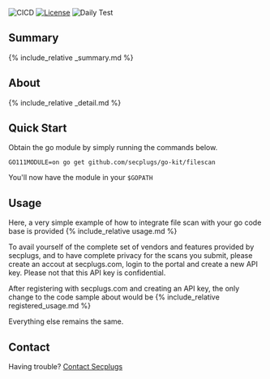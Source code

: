 ![CICD](https://github.com/SecPlugs/go-kit/workflows/CICD/badge.svg)
[![License](https://img.shields.io/badge/License-Apache%202.0-blue.svg)](https://opensource.org/licenses/Apache-2.0)
![Daily Test](https://github.com/SecPlugs/go-kit/workflows/DailyTest/badge.svg)
## Summary
{% include_relative _summary.md %}

## About
{% include_relative _detail.md %}

## Quick Start
Obtain the go module by simply running the commands below.
```console
GO111MODULE=on go get github.com/secplugs/go-kit/filescan
```
You'll now have the module in your `$GOPATH`

## Usage
Here, a very simple example of how to integrate file scan with your go code base is provided
{% include_relative usage.md %}

To avail yourself of the complete set of vendors and features provided by secplugs, and to have complete privacy
for the scans you submit, please create an accout at secplugs.com, login to the portal and create a new API key.
Please not that this API key is confidential.

After registering with secplugs.com and creating an API key, the only change to the code sample about would be
{% include_relative registered_usage.md %}

Everything else remains the same.

## Contact
Having trouble? [Contact Secplugs ](https://secplugs.com/contacts)
